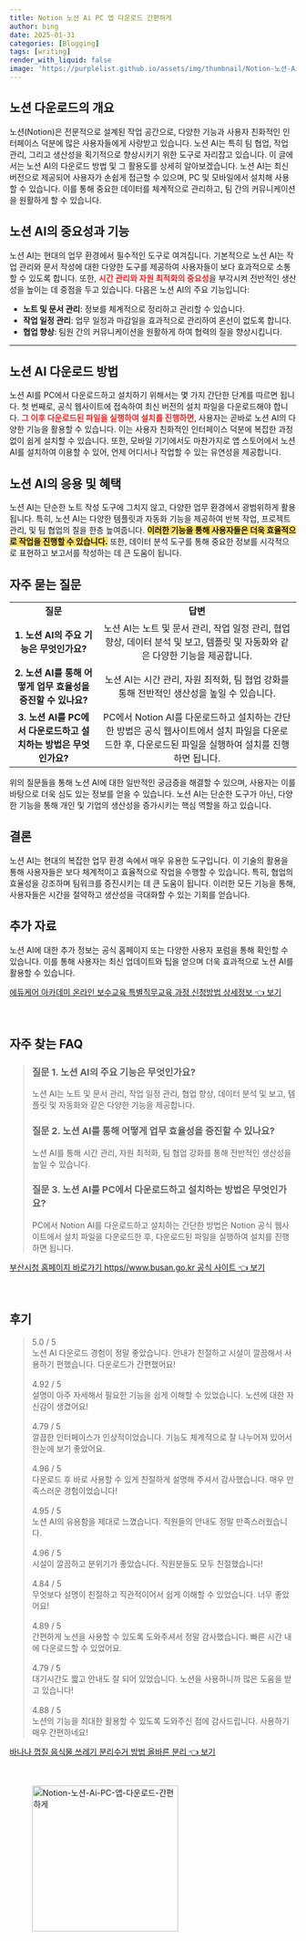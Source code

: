 ```yaml
---
title: Notion 노션 Ai PC 앱 다운로드 간편하게
author: bing
date: 2025-01-31
categories: [Blogging]
tags: [writing]
render_with_liquid: false
image: 'https://purplelist.github.io/assets/img/thumbnail/Notion-노션-Ai-PC-앱-다운로드-간편하게.webp'
---
```



<h2 id='노션 다운로드의 개요'>노션 다운로드의 개요</h2>

<p>노션(Notion)은 전문적으로 설계된 작업 공간으로, 다양한 기능과 사용자 친화적인 인터페이스 덕분에 많은 사용자들에게 사랑받고 있습니다. 노션 AI는 특히 팀 협업, 작업 관리, 그리고 생산성을 획기적으로 향상시키기 위한 도구로 자리잡고 있습니다. 이 글에서는 노션 AI의 다운로드 방법 및 그 활용도를 상세히 알아보겠습니다. 노션 AI는 최신 버전으로 제공되어 사용자가 손쉽게 접근할 수 있으며, PC 및 모바일에서 설치해 사용할 수 있습니다. 이를 통해 중요한 데이터를 체계적으로 관리하고, 팀 간의 커뮤니케이션을 원활하게 할 수 있습니다.</p>

<h2 id='노션 AI의 중요성과 기능'>노션 AI의 중요성과 기능</h2>

<p>노션 AI는 현대의 업무 환경에서 필수적인 도구로 여겨집니다. 기본적으로 노션 AI는 작업 관리와 문서 작성에 대한 다양한 도구를 제공하여 사용자들이 보다 효과적으로 소통할 수 있도록 합니다. 또한, <b><span style="color: #ee2323;">시간 관리와 자원 최적화의 중요성</span></b>을 부각시켜 전반적인 생산성을 높이는 데 중점을 두고 있습니다. 다음은 노션 AI의 주요 기능입니다:</p>

<ul>
    <li><b>노트 및 문서 관리</b>: 정보를 체계적으로 정리하고 관리할 수 있습니다.</li>
    <li><b>작업 일정 관리</b>: 업무 일정과 마감일을 효과적으로 관리하여 혼선이 없도록 합니다.</li>
    <li><b>협업 향상</b>: 팀원 간의 커뮤니케이션을 원활하게 하여 협력의 질을 향상시킵니다.</li>
</ul>

<hr />

<h2 id='노션 AI 다운로드 방법'>노션 AI 다운로드 방법</h2>

<p>노션 AI를 PC에서 다운로드하고 설치하기 위해서는 몇 가지 간단한 단계를 따르면 됩니다. 첫 번째로, 공식 웹사이트에 접속하여 최신 버전의 설치 파일을 다운로드해야 합니다. <b><span style="color: #ee2323;">그 이후 다운로드된 파일을 실행하여 설치를 진행하면</span></b>, 사용자는 곧바로 노션 AI의 다양한 기능을 활용할 수 있습니다. 이는 사용자 친화적인 인터페이스 덕분에 복잡한 과정 없이 쉽게 설치할 수 있습니다. 또한, 모바일 기기에서도 마찬가지로 앱 스토어에서 노션 AI를 설치하여 이용할 수 있어, 언제 어디서나 작업할 수 있는 유연성을 제공합니다.</p>

<h2 id='노션 AI의 응용 및 혜택'>노션 AI의 응용 및 혜택</h2>

<p>노션 AI는 단순한 노트 작성 도구에 그치지 않고, 다양한 업무 환경에서 광범위하게 활용됩니다. 특히, 노션 AI는 다양한 템플릿과 자동화 기능을 제공하여 반복 작업, 프로젝트 관리, 및 팀 협업의 질을 한층 높여줍니다. <b><span style="background-color: #ffe066;">이러한 기능을 통해 사용자들은 더욱 효율적으로 작업을 진행할 수 있습니다.</span></b> 또한, 데이터 분석 도구를 통해 중요한 정보를 시각적으로 표현하고 보고서를 작성하는 데 큰 도움이 됩니다.</p>

<h2 id='자주 묻는 질문'>자주 묻는 질문</h2>

<table>
    <tr>
        <td style="text-align: center; height: 17px;"><b>질문</b></td>
        <td style="text-align: center; height: 17px;"><b>답변</b></td>
    </tr>
    <tr>
        <td style="text-align: center; height: 17px;"><b>1. 노션 AI의 주요 기능은 무엇인가요?</b></td>
        <td style="text-align: center; height: 17px;">노션 AI는 노트 및 문서 관리, 작업 일정 관리, 협업 향상, 데이터 분석 및 보고, 템플릿 및 자동화와 같은 다양한 기능을 제공합니다.</td>
    </tr>
    <tr>
        <td style="text-align: center; height: 17px;"><b>2. 노션 AI를 통해 어떻게 업무 효율성을 증진할 수 있나요?</b></td>
        <td style="text-align: center; height: 17px;">노션 AI는 시간 관리, 자원 최적화, 팀 협업 강화를 통해 전반적인 생산성을 높일 수 있습니다.</td>
    </tr>
    <tr>
        <td style="text-align: center; height: 17px;"><b>3. 노션 AI를 PC에서 다운로드하고 설치하는 방법은 무엇인가요?</b></td>
        <td style="text-align: center; height: 17px;">PC에서 Notion AI를 다운로드하고 설치하는 간단한 방법은 공식 웹사이트에서 설치 파일을 다운로드한 후, 다운로드된 파일을 실행하여 설치를 진행하면 됩니다.</td>
    </tr>
</table>

<p>위의 질문들을 통해 노션 AI에 대한 일반적인 궁금증을 해결할 수 있으며, 사용자는 이를 바탕으로 더욱 심도 있는 정보를 얻을 수 있습니다. 노션 AI는 단순한 도구가 아닌, 다양한 기능을 통해 개인 및 기업의 생산성을 증가시키는 핵심 역할을 하고 있습니다.</p>

<h2 id='결론'>결론</h2>

<p>노션 AI는 현대의 복잡한 업무 환경 속에서 매우 유용한 도구입니다. 이 기술의 활용을 통해 사용자들은 보다 체계적이고 효율적으로 작업을 수행할 수 있습니다. 특히, 협업의 효율성을 강조하며 팀워크를 증진시키는 데 큰 도움이 됩니다. 이러한 모든 기능을 통해, 사용자들은 시간을 절약하고 생산성을 극대화할 수 있는 기회를 얻습니다.</p>

<h2 id='추가 자료'>추가 자료</h2>

<p>노션 AI에 대한 추가 정보는 공식 홈페이지 또는 다양한 사용자 포럼을 통해 확인할 수 있습니다. 이를 통해 사용자는 최신 업데이트와 팁을 얻으며 더욱 효과적으로 노션 AI를 활용할 수 있습니다.</p>


<p><a class="click-button" title="에듀케어 아카데미 온라인 보수교육 특별직무교육 과정 신청방법 상세정보" href="https://purplelist.github.io/posts/%EC%97%90%EB%93%80%EC%BC%80%EC%96%B4-%EC%95%84%EC%B9%B4%EB%8D%B0%EB%AF%B8-%EC%98%A8%EB%9D%BC%EC%9D%B8-%EB%B3%B4%EC%88%98%EA%B5%90%EC%9C%A1-%ED%8A%B9%EB%B3%84%EC%A7%81%EB%AC%B4%EA%B5%90%EC%9C%A1-%EA%B3%BC%EC%A0%95-%EC%8B%A0%EC%B2%AD%EB%B0%A9%EB%B2%95-%EC%83%81%EC%84%B8%EC%A0%95%EB%B3%B4/" rel="dofollow">에듀케어 아카데미 온라인 보수교육 특별직무교육 과정 신청방법 상세정보 👈 보기</a></p><br>
<h2 id='자주_찾는_FAQ'>자주 찾는 FAQ</h2>
<div itemscope="" itemtype="https://schema.org/FAQPage"> 
<blockquote> 
<div itemscope="" itemprop="mainEntity" itemtype="https://schema.org/Question"> 
<h3 itemprop="name">질문 1. 노션 AI의 주요 기능은 무엇인가요?</h3> 
<div itemscope="" itemprop="acceptedAnswer" itemtype="https://schema.org/Answer"> 
<span itemprop="text"> 
<p>노션 AI는 노트 및 문서 관리, 작업 일정 관리, 협업 향상, 데이터 분석 및 보고, 템플릿 및 자동화와 같은 다양한 기능을 제공합니다.</p> 
</span> 
</div> 
</div> 

<div itemscope="" itemprop="mainEntity" itemtype="https://schema.org/Question"> 
<h3 itemprop="name">질문 2. 노션 AI를 통해 어떻게 업무 효율성을 증진할 수 있나요?</h3> 
<div itemscope="" itemprop="acceptedAnswer" itemtype="https://schema.org/Answer"> 
<span itemprop="text"> 
<p>노션 AI를 통해 시간 관리, 자원 최적화, 팀 협업 강화를 통해 전반적인 생산성을 높일 수 있습니다.</p> 
</span> 
</div> 
</div> 

<div itemscope="" itemprop="mainEntity" itemtype="https://schema.org/Question"> 
<h3 itemprop="name">질문 3. 노션 AI를 PC에서 다운로드하고 설치하는 방법은 무엇인가요?</h3> 
<div itemscope="" itemprop="acceptedAnswer" itemtype="https://schema.org/Answer"> 
<span itemprop="text"> 
<p>PC에서 Notion AI를 다운로드하고 설치하는 간단한 방법은 Notion 공식 웹사이트에서 설치 파일을 다운로드한 후, 다운로드된 파일을 실행하여 설치를 진행하면 됩니다.</p> 
</span> 
</div> 
</div> 
</blockquote> 
</div>
<p><a class="click-button" title="부산시청 홈페이지 바로가기 https//www.busan.go.kr 공식 사이트" href="https://purplelist.github.io/posts/%EB%B6%80%EC%82%B0%EC%8B%9C%EC%B2%AD-%ED%99%88%ED%8E%98%EC%9D%B4%EC%A7%80-%EB%B0%94%EB%A1%9C%EA%B0%80%EA%B8%B0-httpswww.busan.go.kr-%EA%B3%B5%EC%8B%9D-%EC%82%AC%EC%9D%B4%ED%8A%B8/" rel="dofollow">부산시청 홈페이지 바로가기 https//www.busan.go.kr 공식 사이트 👈 보기</a></p><br>
<h2 id='후기'>후기</h2>
<div itemscope itemtype="https://schema.org/Product">
  <blockquote>
  <div itemprop="review" itemscope itemtype="https://schema.org/Review">
      <div itemprop="reviewRating" itemscope itemtype="https://schema.org/Rating"> <span itemprop="ratingValue">5.0</span> / <span itemprop="bestRating">5</span> </div>
      <span itemprop="reviewBody">노션 AI 다운로드 경험이 정말 좋았습니다. 안내가 친절하고 시설이 깔끔해서 사용하기 편했습니다. 다운로드가 간편했어요!</span>
  </div>
  <br>
  <div itemprop="review" itemscope itemtype="https://schema.org/Review">
      <div itemprop="reviewRating" itemscope itemtype="https://schema.org/Rating"> <span itemprop="ratingValue">4.92</span> / <span itemprop="bestRating">5</span> </div>
      <span itemprop="reviewBody">설명이 아주 자세해서 필요한 기능을 쉽게 이해할 수 있었습니다. 노션에 대한 자신감이 생겼어요!</span>
  </div>
  <br>
  <div itemprop="review" itemscope itemtype="https://schema.org/Review">
      <div itemprop="reviewRating" itemscope itemtype="https://schema.org/Rating"> <span itemprop="ratingValue">4.79</span> / <span itemprop="bestRating">5</span> </div>
      <span itemprop="reviewBody">깔끔한 인터페이스가 인상적이었습니다. 기능도 체계적으로 잘 나누어져 있어서 한눈에 보기 좋았어요.</span>
  </div>
  <br>
  <div itemprop="review" itemscope itemtype="https://schema.org/Review">
      <div itemprop="reviewRating" itemscope itemtype="https://schema.org/Rating"> <span itemprop="ratingValue">4.96</span> / <span itemprop="bestRating">5</span> </div>
      <span itemprop="reviewBody">다운로드 후 바로 사용할 수 있게 친절하게 설명해 주셔서 감사했습니다. 매우 만족스러운 경험이었습니다!</span>
  </div>
  <br>
  <div itemprop="review" itemscope itemtype="https://schema.org/Review">
      <div itemprop="reviewRating" itemscope itemtype="https://schema.org/Rating"> <span itemprop="ratingValue">4.95</span> / <span itemprop="bestRating">5</span> </div>
      <span itemprop="reviewBody">노션 AI의 유용함을 제대로 느꼈습니다. 직원들의 안내도 정말 만족스러웠습니다.</span>
  </div>
  <br>
  <div itemprop="review" itemscope itemtype="https://schema.org/Review">
      <div itemprop="reviewRating" itemscope itemtype="https://schema.org/Rating"> <span itemprop="ratingValue">4.96</span> / <span itemprop="bestRating">5</span> </div>
      <span itemprop="reviewBody">시설이 깔끔하고 분위기가 좋았습니다. 직원분들도 모두 친절했습니다!</span>
  </div>
  <br>
  <div itemprop="review" itemscope itemtype="https://schema.org/Review">
      <div itemprop="reviewRating" itemscope itemtype="https://schema.org/Rating"> <span itemprop="ratingValue">4.84</span> / <span itemprop="bestRating">5</span> </div>
      <span itemprop="reviewBody">무엇보다 설명이 친절하고 직관적이어서 쉽게 이해할 수 있었습니다. 너무 좋았어요!</span>
  </div>
  <br>
  <div itemprop="review" itemscope itemtype="https://schema.org/Review">
      <div itemprop="reviewRating" itemscope itemtype="https://schema.org/Rating"> <span itemprop="ratingValue">4.89</span> / <span itemprop="bestRating">5</span> </div>
      <span itemprop="reviewBody">간편하게 노션을 사용할 수 있도록 도와주셔서 정말 감사했습니다. 빠른 시간 내에 다운로드할 수 있었어요.</span>
  </div>
  <br>
  <div itemprop="review" itemscope itemtype="https://schema.org/Review">
      <div itemprop="reviewRating" itemscope itemtype="https://schema.org/Rating"> <span itemprop="ratingValue">4.79</span> / <span itemprop="bestRating">5</span> </div>
      <span itemprop="reviewBody">대기시간도 짧고 안내도 잘 되어 있었습니다. 노션을 사용하니까 많은 도움을 받고 있습니다!</span>
  </div>
  <br>
  <div itemprop="review" itemscope itemtype="https://schema.org/Review">
      <div itemprop="reviewRating" itemscope itemtype="https://schema.org/Rating"> <span itemprop="ratingValue">4.88</span> / <span itemprop="bestRating">5</span> </div>
      <span itemprop="reviewBody">노션의 기능을 최대한 활용할 수 있도록 도와주신 점에 감사드립니다. 사용하기 매우 간편하네요!</span>
  </div>
  </blockquote>
</div>
<p><a class="click-button" title="바나나 껍질 음식물 쓰레기 분리수거 방법 올바른 분리" href="https://purplelist.github.io/posts/%EB%B0%94%EB%82%98%EB%82%98-%EA%BB%8D%EC%A7%88-%EC%9D%8C%EC%8B%9D%EB%AC%BC-%EC%93%B0%EB%A0%88%EA%B8%B0-%EB%B6%84%EB%A6%AC%EC%88%98%EA%B1%B0-%EB%B0%A9%EB%B2%95-%EC%98%AC%EB%B0%94%EB%A5%B8-%EB%B6%84%EB%A6%AC/" rel="dofollow">바나나 껍질 음식물 쓰레기 분리수거 방법 올바른 분리 👈 보기</a></p><br>
<figure class="image"><img src="https://purplelist.github.io/assets/img/thumbnail/Notion-노션-Ai-PC-앱-다운로드-간편하게.webp" alt="Notion-노션-Ai-PC-앱-다운로드-간편하게" width="256" height="256"></figure>